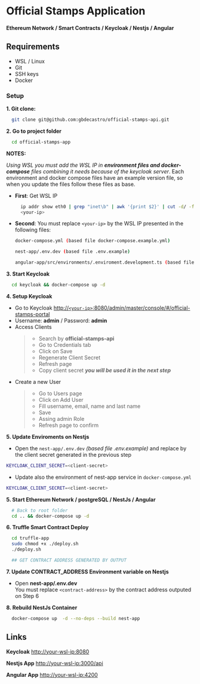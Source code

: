 # Official Stamps Application

#### Ethereum Network / Smart Contracts / Keycloak / Nestjs / Angular

## Requirements

- WSL / Linux
- Git
- SSH keys
- Docker

### Setup

**1. Git clone:**

```bash
  git clone git@github.com:gbdecastro/official-stamps-api.git
```

**2. Go to project folder**

```bash
  cd official-stamps-app
```

**NOTES:**

_Using WSL you must add the WSL IP in **environment files and docker-compose** files combining it needs because of the keycloak server_. Each environment and docker compose files have an example version file, so when you update the files follow these files as base.

- **First**: Get WSL IP

  ```bash
    ip addr show eth0 | grep "inet\b" | awk '{print $2}' | cut -d/ -f1
    <your-ip>
  ```

- **Second**: You must replace `<your-ip>` by the WSL IP presented in the following files:

  ```bash
  docker-compose.yml (based file docker-compose.example.yml)

  nest-app/.env.dev (based file .env.example)

  angular-app/src/environments/.enviroment.development.ts (based file .enviroment.example.ts)
  ```

**3. Start Keycloak**

```bash
  cd keycloak && docker-compose up -d
```

**4. Setup Keycloak**

- Go to Keycloak [http://`<your-ip>`:8080/admin/master/console/#/official-stamps-portal](http://`<your-ip>`:8080/admin/master/console/#/official-stamps-portal)
- Username: **admin** / Password: **admin**
- Access Clients
  > - Search by **official-stamps-api**
  > - Go to Credentials tab
  > - Click on Save
  > - Regenerate Client Secret
  > - Refresh page
  > - Copy client secret **_you will be used it in the next step_**
- Create a new User
  > - Go to Users page
  > - Click on Add User
  > - Fill username, email, name and last name
  > - Save
  > - Assing admin Role
  > - Refresh page to confirm

**5. Update Enviroments on Nestjs**

- Open the `nest-app/.env.dev` _(based file .env.example)_ and replace **<client-secret>** by the client secret generated in the previous step

```bash
KEYCLOAK_CLIENT_SECRET=<client-secret>
```

- Update also the environment of nest-app service in `docker-compose.yml`

```bash
KEYCLOAK_CLIENT_SECRET=<client-secret>
```

**5. Start Ethereum Network / postgreSQL / NestJs / Angular**

```bash
  # Back to root folder
  cd .. && docker-compose up -d
```

**6. Truffle Smart Contract Deploy**

```bash
  cd truffle-app
  sudo chmod +x ./deploy.sh
  ./deploy.sh

  ## GET CONTRACT ADDRESS GENERATED BY OUTPUT
```

**7. Update CONTRACT_ADDRESS Environment variable on Nestjs**

- Open **nest-app/.env.dev** \
  You must replace `<contract-address>` by the contract address outputed on Step 6

**8. Rebuild NestJs Container**

```bash
  docker-compose up  -d --no-deps --build nest-app
```

## Links

**Keycloak** [http://your-wsl-ip:8080](http://your-wsl-ip:8080)

**Nestjs App** [http://your-wsl-ip:3000/api](http://your-wsl-ip:3000/api)

**Angular App** [http://your-wsl-ip:4200](http://your-wsl-ip:4200)
